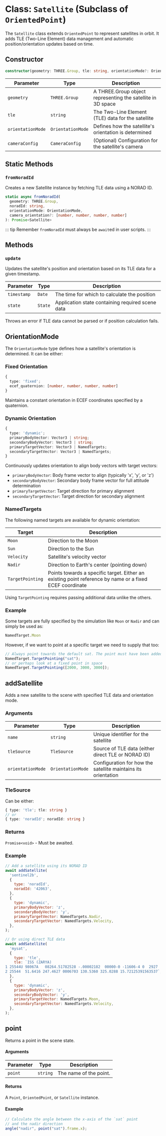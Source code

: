 # Class: `Satellite` (Subclass of `OrientedPoint`)

The `Satellite` class extends `OrientedPoint` to represent satellites in orbit. It adds TLE (Two-Line Element) data management and automatic position/orientation updates based on time.

## Constructor

```typescript
constructor(geometry: THREE.Group, tle: string, orientationMode?: OrientationMode, cameraConfig?: CameraConfig)
```

| Parameter        | Type           | Description                                                    |
|-----------------|----------------|----------------------------------------------------------------|
| `geometry`      | `THREE.Group`  | A THREE.Group object representing the satellite in 3D space    |
| `tle`           | `string`       | The Two-Line Element (TLE) data for the satellite             |
| `orientationMode`| `OrientationMode`| Defines how the satellite's orientation is determined       |
| `cameraConfig`  | `CameraConfig` | (Optional) Configuration for the satellite's camera            |

## Static Methods

### `fromNoradId`

Creates a new Satellite instance by fetching TLE data using a NORAD ID.

```typescript
static async fromNoradId(
  geometry: THREE.Group,
  noradId: string,
  orientationMode: OrientationMode,
  camera_orientation?: [number, number, number, number]
): Promise<Satellite>
```

::: tip
Remember `fromNoradId` must always be `await`ed in user scripts.
:::

## Methods

### `update`

Updates the satellite's position and orientation based on its TLE data for a given timestamp.

| Parameter   | Type     | Description                                     |
|------------|----------|-------------------------------------------------|
| `timestamp`| `Date`   | The time for which to calculate the position    |
| `state`    | `State`  | Application state containing required scene data |

Throws an error if TLE data cannot be parsed or if position calculation fails.

## OrientationMode

The `OrientationMode` type defines how a satellite's orientation is determined. It can be either:

### Fixed Orientation

```typescript
{ 
  type: 'fixed';
  ecef_quaternion: [number, number, number, number] 
}
```

Maintains a constant orientation in ECEF coordinates specified by a quaternion.

### Dynamic Orientation

```typescript
{
  type: 'dynamic';
  primaryBodyVector: Vector3 | string;
  secondaryBodyVector: Vector3 | string;
  primaryTargetVector: Vector3 | NamedTargets;
  secondaryTargetVector: Vector3 | NamedTargets;
}
```

Continuously updates orientation to align body vectors with target vectors:
- `primaryBodyVector`: Body frame vector to align (typically 'x', 'y', or 'z')
- `secondaryBodyVector`: Secondary body frame vector for full attitude determination
- `primaryTargetVector`: Target direction for primary alignment
- `secondaryTargetVector`: Target direction for secondary alignment

### NamedTargets

The following named targets are available for dynamic orientation:

| Target    | Description                                     |
|-----------|------------------------------------------------|
| `Moon`    | Direction to the Moon                          |
| `Sun`     | Direction to the Sun                           |
| `Velocity`| Satellite's velocity vector                    |
| `Nadir`   | Direction to Earth's center (pointing down)    |
| `TargetPointing`   | Points towards a specific target. Either an existing point reference by name or a fixed ECEF coordinate    |

Using `TargetPointing` requires passing additional data unlike the others.

### Example

Some targets are fully specified by the simulation like `Moon` or `Nadir` and can
simply be used as:

```js
NamedTarget.Moon
```

However, if we want to point at a specific target we need to supply that too:

```js
// Always point towards the default sat. The point must have been added before.
NamedTarget.TargetPointing("sat");
// or perhaps look at a fixed point in space
NamedTarget.TargetPointing([2000, 3000, 3000]);
```

## addSatellite

Adds a new satellite to the scene with specified TLE data and orientation mode.

### Arguments

| Parameter        | Type             | Description                                                    |
|-----------------|------------------|----------------------------------------------------------------|
| `name`          | `string`         | Unique identifier for the satellite                            |
| `tleSource`     | `TleSource`      | Source of TLE data (either direct TLE or NORAD ID)            |
| `orientationMode`| `OrientationMode`| Configuration for how the satellite maintains its orientation  |

### TleSource

Can be either:
```typescript
{ type: 'tle'; tle: string }
// or
{ type: 'noradId'; noradId: string }
```

### Returns

`Promise<void>` - Must be awaited.

### Example

```javascript
// Add a satellite using its NORAD ID
await addSatellite(
  'sentinel2b',
  {
    type: 'noradId',
    noradId: '42063',
  },
  {
    type: 'dynamic',
    primaryBodyVector: 'z',
    secondaryBodyVector: 'y',
    primaryTargetVector: NamedTargets.Nadir,
    secondaryTargetVector: NamedTargets.Velocity,
  },
);

// Or using direct TLE data
await addSatellite(
  'mysat',
  {
    type: 'tle',
    tle: `ISS (ZARYA)
1 25544U 98067A   08264.51782528 -.00002182  00000-0 -11606-4 0  2927
2 25544  51.6416 247.4627 0006703 130.5360 325.0288 15.72125391563537`,
  },
  {
    type: 'dynamic',
    primaryBodyVector: 'z',
    secondaryBodyVector: 'y',
    primaryTargetVector: NamedTargets.Moon,
    secondaryTargetVector: NamedTargets.Velocity,
  },
);
```

## point

Returns a point in the scene state.

#### Arguments

| Parameter  | Type     | Description                     |
|------------|----------|---------------------------------|
| `point`    | `string` | The name of the point.          |

#### Returns

A `Point`, `OrientedPoint`, or `Satellite` instance.

#### Example

```js
// Calculate the angle between the x-axis of the `sat` point
// and the nadir direction
angle("nadir", point("sat").frame.x);
```
